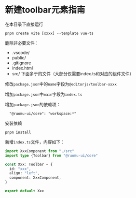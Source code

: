 # 新建toolbar元素指南

在本目录下直接运行
```shell
pnpm create vite [xxxx] --template vue-ts
```

删除非必要文件：
- .vscode/
- public/
- .gitignore
- index.html
- src/ 下面多于的文件（大部分仅需要index.ts和对应的组件文件）

修改`package.json`中的`name`字段为`@editorjs/toolbar-xxxx`

增加`package.json`中`main`字段为`index.ts`

增加`package.json`的依赖项：
```
  "@ruomu-ui/core": "workspace:*"
```

安装依赖
```shell
pnpm install
```

新增`index.ts`文件，内容如下：
```typescript
import XxxComponent from "./src"
import type {Toolbar} from "@ruomu-ui/core"

const Xxx: Toolbar = {
  id: "xxx",
  align: "left",
  component: XxxComponent,
}

export default Xxx
```
